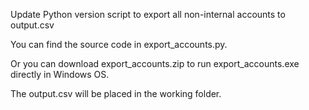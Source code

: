 Update Python version script to export all non-internal accounts to output.csv

You can find the source code in export_accounts.py. 

Or you can download export_accounts.zip to run export_accounts.exe directly in Windows OS. 

The output.csv will be placed in the working folder.
